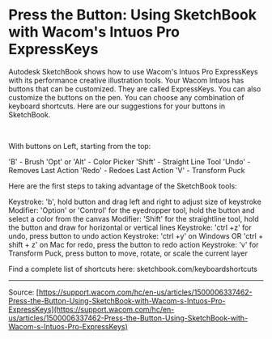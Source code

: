 # Press the Button: Using SketchBook with Wacom's Intuos Pro ExpressKeys

Autodesk SketchBook shows how to use Wacom's Intuos Pro ExpressKeys with its performance creative illustration tools. Your Wacom Intuos has buttons that can be customized. They are called ExpressKeys. You can also customize the buttons on the pen. You can choose any combination of keyboard shortcuts. Here are our suggestions for your buttons in SketchBook. 


    






With buttons on Left, starting from the top:

'B' - Brush
'Opt' or 'Alt' - Color Picker
'Shift' - Straight Line Tool
'Undo' - Removes Last Action
'Redo' - Redoes Last Action
'V' - Transform Puck



Here are the first steps to taking advantage of the SketchBook tools: 

Keystroke: 'b', hold button and drag left and right to adjust size of keystroke 
Modifier: 'Option' or 'Control' for the eyedropper tool, hold the button and select a color from the canvas
Modifier: 'Shift' for the straightline tool, hold the button and draw for horizontal or vertical lines
Keystroke: 'ctrl +z' for undo, press button to undo action
Keystroke: 'ctrl +y' on Windows OR 'ctrl + shift + z' on Mac for redo, press the button to redo action
Keystroke: 'v' for Transform Puck, press button to move, rotate, or scale the current layer



Find a complete list of shortcuts here: sketchbook.com/keyboardshortcuts

---
Source: [https://support.wacom.com/hc/en-us/articles/1500006337462-Press-the-Button-Using-SketchBook-with-Wacom-s-Intuos-Pro-ExpressKeys](https://support.wacom.com/hc/en-us/articles/1500006337462-Press-the-Button-Using-SketchBook-with-Wacom-s-Intuos-Pro-ExpressKeys)
